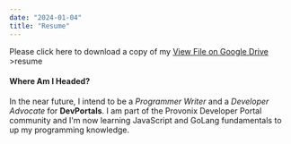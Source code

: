 ```yaml
---
date: "2024-01-04"
title: "Resume"
---
```


Please click here to download a copy of my <a href="https://drive.google.com/file/d/1Kem8rfI6S6DLZFRxC07uUkvznTLOJKH_/view?usp=sharing" target="_blank">
  View File on Google Drive
</a>>resume</a>

#### Where Am I Headed?

In the near future, I intend to be a *Programmer Writer* and a *Developer Advocate* for **DevPortals**. I am part of the Provonix Developer Portal community and I'm now learning JavaScript and GoLang fundamentals to up my programming knowledge. 
